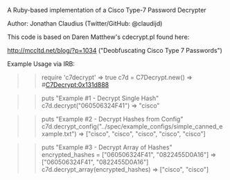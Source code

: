 A Ruby-based implementation of a Cisco Type-7 Password Decrypter

Author: Jonathan Claudius (Twitter/GitHub: @claudijd)

This code is based on Daren Matthew's cdecrypt.pl found here:

http://mccltd.net/blog/?p=1034 ("Deobfuscating Cisco Type 7 Passwords")

Example Usage via IRB:

>> require 'c7decrypt'
=> true
>> c7d = C7Decrypt.new()
=> #<C7Decrypt:0x131d888>

>> puts "Example #1 - Decrypt Single Hash"
>> c7d.decrypt("060506324F41")
=> "cisco"

>> puts "Example #2 - Decrypt Hashes from Config"
>> c7d.decrypt_config("../spec/example_configs/simple_canned_example.txt")
=> ["cisco", "cisco", "cisco", "cisco", "cisco"]

>> puts "Example #3 - Decrypt Array of Hashes"
>> encrypted_hashes = ["060506324F41", "0822455D0A16"]
=> ["060506324F41", "0822455D0A16"]
>> c7d.decrypt_array(encrypted_hashes)
=> ["cisco", "cisco"]
